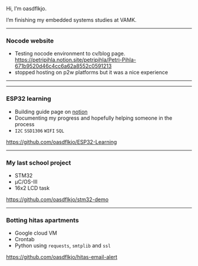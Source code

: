 Hi, I’m oasdflkjo.

I’m finishing my embedded systems studies at VAMK.

---

### Nocode website

- Testing nocode environment to cv/blog page.
https://petripihla.notion.site/petripihla/Petri-Pihla-671b9520d46c4cc6a62a8552c0591213
- stopped hosting on p2w platforms but it was a nice experience

---
---

### ESP32 learning

- Building guide page on [notion](https://esp32-learning.notion.site/Documentation-on-learning-AZdelivery-ESP32-7c989c99efdb4e3baf163230b9445598)
- Documenting my progress and hopefully helping someone in the process
- `I2C` `SSD1306` `WIFI` `SQL`

https://github.com/oasdflkjo/ESP32-Learning

---

### My last school project
- STM32
- μC/OS-III
- 16x2 LCD task

https://github.com/oasdflkjo/stm32-demo

---

### Botting hitas apartments

- Google cloud VM
- Crontab
- Python using `requests`, `smtplib` and `ssl`

https://github.com/oasdflkjo/hitas-email-alert
<!---
oasdflkjo/oasdflkjo is a ✨ special ✨ repository because its `README.md` (this file) appears on your GitHub profile.
You can click the Preview link to take a look at your changes.
--->
